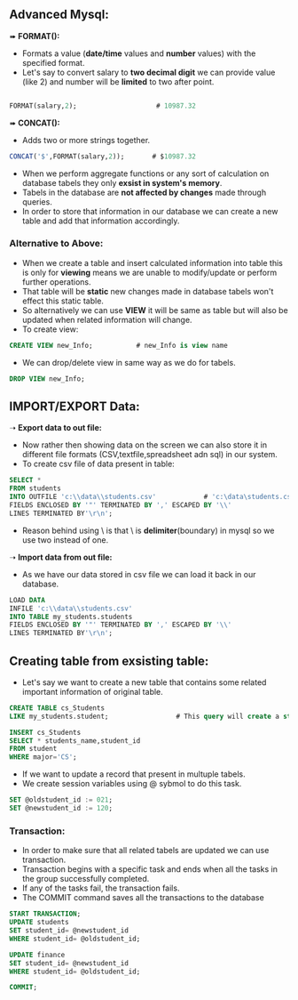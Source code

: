 
## Advanced Mysql:

➠ **FORMAT():**

-  Formats a value (**date/time** values and **number** values) with the specified format.  
-  Let's say to convert salary to **two decimal digit** we can provide value (like 2) and number will be **limited** to two after point.  
```SQL

FORMAT(salary,2);                    # 10987.32
```
➠ **CONCAT():**

- Adds two or more strings together.  
``` SQL
CONCAT('$',FORMAT(salary,2));       # $10987.32
```

- When we perform aggregate functions or any sort of calculation on database tabels they only **exsist in system's memory**.  
- Tabels in the database are **not affected by changes** made through queries.   
- In order to store that information in our database we can create a new table and add that information accordingly.  

### Alternative to Above:

- When we create a table and insert calculated information into table this is only for **viewing** means we are unable to modify/update or perform further operations.  
- That table will be **static** new changes made in database tabels won't effect this static table.
- So alternatively we can use **VIEW** it will be same as table but will also be updated when related information will change.   
- To create view:
``` SQL
CREATE VIEW new_Info;           # new_Info is view name 
```
- We can drop/delete view in same way as we do for tabels.  
```SQL
DROP VIEW new_Info;
```

## IMPORT/EXPORT Data:

➝ **Export data to out file:**
- Now rather then showing data on the screen we can also store it in different file formats (CSV,textfile,spreadsheet adn sql) in our system.   
- To create csv file of data present in table:
``` SQL
SELECT * 
FROM students
INTO OUTFILE 'c:\\data\\students.csv'            # 'c:\data\students.csv' is path where we want our data to be stored.
FIELDS ENCLOSED BY '"' TERMINATED BY ',' ESCAPED BY '\\'
LINES TERMINATED BY'\r\n';
```
- Reason behind using \\ is that  \ is **delimiter**(boundary) in mysql so we use two instead of one.  


➝ **Import data from out file:**
- As we have our data stored in csv file we can load it back in our database.  
``` SQL
LOAD DATA
INFILE 'c:\\data\\students.csv'
INTO TABLE my_students.students
FIELDS ENCLOSED BY '"' TERMINATED BY ',' ESCAPED BY '\\'
LINES TERMINATED BY'\r\n';
```

## Creating table from exsisting table:

- Let's say we want to create a new table that contains some related important information of original table.   
```SQL
CREATE TABLE cs_Students 
LIKE my_students.student;                 # This query will create a structure of table like student table without any data in it.

INSERT cs_Students 
SELECT * students_name,student_id
FROM student
WHERE major='CS';                     
```

- If we want to update a record that present in multuple tabels.  
- We create session variables using @ sybmol to do this task.   
```SQL
SET @oldstudent_id := 021;
SET @newstudent_id := 120;
```
### Transaction:

- In order to make sure that all related tabels are updated we can use transaction.  
- Transaction begins with a specific task and ends when all the tasks in the group successfully completed.  
- If any of the tasks fail, the transaction fails.  
- The COMMIT command saves all the transactions to the database
``` SQL
START TRANSACTION;
UPDATE students
SET student_id= @newstudent_id
WHERE student_id= @oldstudent_id;

UPDATE finance
SET student_id= @newstudent_id
WHERE student_id= @oldstudent_id;

COMMIT;
```

